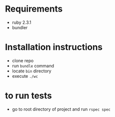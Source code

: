 # Requirements
- ruby 2.3.1
- bundler

# Installation instructions

- clone repo
- run `bundle` command
- locate `bin` directory
- execute `./wc`

# to run tests

- go to root directory of project and run `rspec spec`
